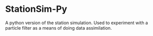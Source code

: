 # StationSim-Py

A python version of the station simulation. Used to experiment with a particle filter as a means of doing data assimilation.
